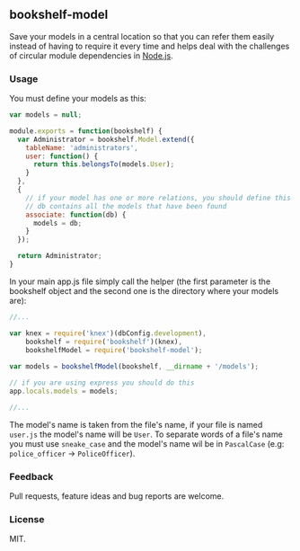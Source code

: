 ## bookshelf-model

Save your models in a central location so that you can refer them easily instead of having to require it every time and helps deal with the challenges of circular module dependencies in [Node.js](https://nodejs.org/en/).

### Usage

You must define your models as this:

```javascript
var models = null;

module.exports = function(bookshelf) {
  var Administrator = bookshelf.Model.extend({
    tableName: 'administrators',
    user: function() {
      return this.belongsTo(models.User);
    }
  },
  {
    // if your model has one or more relations, you should define this function
    // db contains all the models that have been found
    associate: function(db) {
      models = db;
    }
  });

  return Administrator;
}
```

In your main app.js file simply call the helper (the first parameter is the bookshelf object and the second one is the directory where your models are):

```javascript
//...

var knex = require('knex')(dbConfig.development),
    bookshelf = require('bookshelf')(knex),
    bookshelfModel = require('bookshelf-model');
    
var models = bookshelfModel(bookshelf, __dirname + '/models');

// if you are using express you should do this
app.locals.models = models;

//...
```

The model's name is taken from the file's name, if your file is named `user.js` the model's name will be `User`. To separate words of a file's name you must use `sneake_case` and the model's name wil be in `PascalCase` (e.g: `police_officer` -> `PoliceOfficer`).

### Feedback

Pull requests, feature ideas and bug reports are welcome.

### License

MIT.
